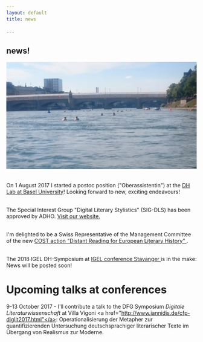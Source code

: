 ```yaml
---
layout: default
title: news

---
```



<h2>news!</h2>

<img src="images/bale.JPG" alt="bale" class="ri"/>

<p>
<br>On 1 August 2017 I started a postoc position ("Oberassistentin") at the <a href="http://dhlab.unibas.ch/" target="_blank">DH Lab at Basel University</a>! Looking forward to new, exciting endeavours!</b>
</p>


<p><br> The Special Interest Group "Digital Literary Stylistics" (SIG-DLS) has been approved by ADHO. <a href="http://dls.hypotheses.org" target="_blank"> Visit our website.</a></p>
<p><br> I'm delighted to be a Swiss Representative of the Management Committee of the new <a href="http://www.cost.eu/COST_Actions/ca/CA16204?" target="_blank"> COST action "Distant Reading for European Literary History" </a>.</p>
<p><br> The 2018 IGEL DH-Symposium at <a href="http://igel2018.no/" target="blank">IGEL conference Stavanger </a>is in the make: News will be posted soon!</p>

# Upcoming talks at conferences
9-13 October 2017 - I'll contribute a talk to the DFG Symposium _Digitale Literaturwissenschaft_ at Villa Vigoni <a href="http://www.jannidis.de/cfp-diglit2017.html"</a>: Operationalisierung der Metapher zur quantifizierenden Untersuchung deutschsprachiger literarischer Texte im Übergang von Realismus zur Moderne.
